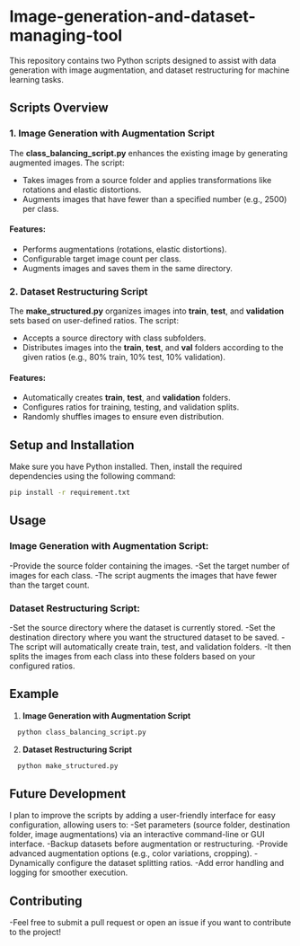# Image-generation-and-dataset-managing-tool
This repository contains two Python scripts designed to assist with data generation with image augmentation, and dataset restructuring for machine learning tasks.



## Scripts Overview

### 1. **Image Generation with Augmentation Script**
The **class_balancing_script.py** enhances the existing image by generating augmented images. The script:
- Takes images from a source folder and applies transformations like rotations and elastic distortions.
- Augments images that have fewer than a specified number (e.g., 2500) per class.

#### Features:
- Performs augmentations (rotations, elastic distortions).
- Configurable target image count per class.
- Augments images and saves them in the same directory.
  

### 2. **Dataset Restructuring Script**
The **make_structured.py** organizes images into **train**, **test**, and **validation** sets based on user-defined ratios. The script:
- Accepts a source directory with class subfolders.
- Distributes images into the **train**, **test**, and **val** folders according to the given ratios (e.g., 80% train, 10% test, 10% validation).

#### Features:
- Automatically creates **train**, **test**, and **validation** folders.
- Configures ratios for training, testing, and validation splits.
- Randomly shuffles images to ensure even distribution.


  
## Setup and Installation

Make sure you have Python installed. Then, install the required dependencies using the following command:

```bash
pip install -r requirement.txt
```


## Usage   
### Image Generation with Augmentation Script:

  -Provide the source folder containing the images.
  -Set the target number of images for each class.
  -The script augments the images that have fewer than the target count.

### Dataset Restructuring Script:   

  -Set the source directory where the dataset is currently stored.
  -Set the destination directory where you want the structured dataset to be saved.
  -The script will automatically create train, test, and validation folders.
  -It then splits the images from each class into these folders based on your configured ratios.



## Example   
  1. **Image Generation with Augmentation Script**
```bash
  python class_balancing_script.py
```
  2. **Dataset Restructuring Script**
```bash
  python make_structured.py
```


## Future Development   
I plan to improve the scripts by adding a user-friendly interface for easy configuration, allowing users to:
  -Set parameters (source folder, destination folder, image augmentations) via an interactive command-line or GUI interface.
  -Backup datasets before augmentation or restructuring.
  -Provide advanced augmentation options (e.g., color variations, cropping).
  -Dynamically configure the dataset splitting ratios.
  -Add error handling and logging for smoother execution.

## Contributing   
  -Feel free to submit a pull request or open an issue if you want to contribute to the project!
